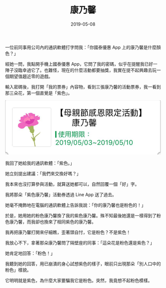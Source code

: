 ﻿---
layout: post
title: 康乃馨
date: 2019-05-08
category: 詭
tags: [同事]
---

一位前同事用公司內的通訊軟體打字問我：「你國泰優惠 App 上的康乃馨是什麼顏色？」

經她一問，我點開手機上國泰優惠 App，它問了我的密碼，似乎在提醒我已好一陣子沒臨幸過它了。也難怪，現在的什麼活動都要抽獎，我實在提不起興趣去玩一個期望值趨近零的遊戲。

<!--more-->

輸入密碼後，我打開「我的票券」內容物，看到三張康乃馨的活動票券，我一看到那三朵花，第一個直覺是「紫色」。

![康乃馨](/assets/images/2019/carnation.jpg "康乃馨活動券")


我回了她給我的通訊軟體：「紫色。」

她立刻提出建議：「我們來交換好嗎？」

我本來也沒打算參與活動，就算送她都可以，自然回覆一個「好」字。

我將那朵「紫色康乃馨」活動券透過 Line App 送了過去。

她毫不掩飾地在電腦的通訊軟體上告訴我說：「你的康乃馨也是粉色的！」

於是，她用她的粉色康乃馨換了我的紫色康乃馨。殊不知最後她還是一樣得到了粉色康乃馨，而我卻也換來了相同紫色的康乃馨。

我再把康乃馨打開來仔細瞧，歪著頭自忖，它是粉色？不是紫色！

我放心不下，拿著那朵康乃馨問了隔壁座的同事：「這朵花是粉色還是紫色？」

她肯定地回答：「粉色！」

我聽到她的回答，用已崩潰的身心試想紫色的樣子，眼前只出現那朵「別人口中的粉色」樣貌。

它明明就是紫色，為什麼大家要騙我它是粉色。突然，我竟想不起粉色模樣。


